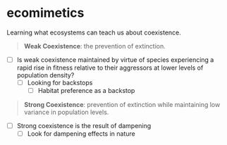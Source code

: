 # ecomimetics

Learning what ecosystems can teach us about coexistence. 

> **Weak Coexistence**: the prevention of extinction. 

- [ ] Is weak coexistence maintained by virtue of species experiencing a rapid rise in fitness relative to their aggressors at lower levels of population density? 
    - [ ] Looking for backstops
        - [ ] Habitat preference as a backstop

> **Strong Coexistence**: prevention of extinction while maintaining low variance in population levels. 

- [ ] Strong coexistence is the result of dampening
    - [ ] Look for dampening effects in nature
